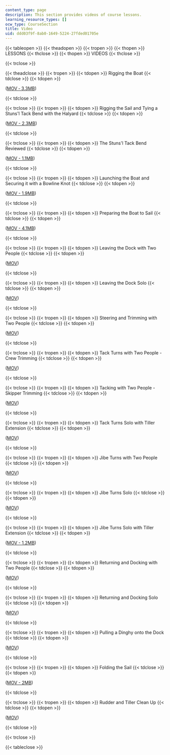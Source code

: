 ```yaml
---
content_type: page
description: This section provides videos of course lessons.
learning_resource_types: []
ocw_type: CourseSection
title: Video
uid: ddd03f9f-8ab0-1649-5224-27fded01705e
---
```


{{< tableopen >}}
{{< theadopen >}}
{{< tropen >}}
{{< thopen >}}
LESSONS
{{< thclose >}}
{{< thopen >}}
VIDEOS
{{< thclose >}}

{{< trclose >}}

{{< theadclose >}}
{{< tropen >}}
{{< tdopen >}}
Rigging the Boat
{{< tdclose >}}
{{< tdopen >}}


([MOV ‑ 3.3MB](http://www.archive.org/download/MITPE.810S07/1riggingboat.mov))


{{< tdclose >}}

{{< trclose >}}
{{< tropen >}}
{{< tdopen >}}
Rigging the Sail and Tying a Stuns'l Tack Bend with the Halyard
{{< tdclose >}}
{{< tdopen >}}


([MOV - 2.3MB](http://www.archive.org/download/MITPE.810S07/2riggingsail.mov))


{{< tdclose >}}

{{< trclose >}}
{{< tropen >}}
{{< tdopen >}}
The Stuns'l Tack Bend Reviewed
{{< tdclose >}}
{{< tdopen >}}


([MOV - 1.1MB](http://www.archive.org/download/MITPE.810S07/3stunsailtackbend.mov))


{{< tdclose >}}

{{< trclose >}}
{{< tropen >}}
{{< tdopen >}}
Launching the Boat and Securing it with a Bowline Knot
{{< tdclose >}}
{{< tdopen >}}


([MOV - 1.9MB](http://www.archive.org/download/MITPE.810S07/4launchingtheboat.mov))


{{< tdclose >}}

{{< trclose >}}
{{< tropen >}}
{{< tdopen >}}
Preparing the Boat to Sail
{{< tdclose >}}
{{< tdopen >}}


([MOV - 4.1MB](http://www.archive.org/download/MITPE.810S07/5preparingtosail.mov))


{{< tdclose >}}

{{< trclose >}}
{{< tropen >}}
{{< tdopen >}}
Leaving the Dock with Two People
{{< tdclose >}}
{{< tdopen >}}


([MOV](http://www.archive.org/download/MITPE.810S07/6leavingwithtwo.mov))


{{< tdclose >}}

{{< trclose >}}
{{< tropen >}}
{{< tdopen >}}
Leaving the Dock Solo
{{< tdclose >}}
{{< tdopen >}}


([MOV](http://www.archive.org/download/MITPE.810S07/7leavingsolo.mov))


{{< tdclose >}}

{{< trclose >}}
{{< tropen >}}
{{< tdopen >}}
Steering and Trimming with Two People
{{< tdclose >}}
{{< tdopen >}}


([MOV](http://www.archive.org/download/MITPE.810S07/8steeringtrimming.mov))


{{< tdclose >}}

{{< trclose >}}
{{< tropen >}}
{{< tdopen >}}
Tack Turns with Two People - Crew Trimming
{{< tdclose >}}
{{< tdopen >}}


([MOV](http://www.archive.org/download/MITPE.810S07/9tacktwocrew.mov))


{{< tdclose >}}

{{< trclose >}}
{{< tropen >}}
{{< tdopen >}}
Tacking with Two People - Skipper Trimming
{{< tdclose >}}
{{< tdopen >}}


([MOV](http://www.archive.org/download/MITPE.810S07/10tacktwoskipper.mov))


{{< tdclose >}}

{{< trclose >}}
{{< tropen >}}
{{< tdopen >}}
Tack Turns Solo with Tiller Extension
{{< tdclose >}}
{{< tdopen >}}


([MOV](http://www.archive.org/download/MITPE.810S07/11tacking.mov))


{{< tdclose >}}

{{< trclose >}}
{{< tropen >}}
{{< tdopen >}}
Jibe Turns with Two People
{{< tdclose >}}
{{< tdopen >}}


([MOV](http://www.archive.org/download/MITPE.810S07/13jibingtwopeople.mov))


{{< tdclose >}}

{{< trclose >}}
{{< tropen >}}
{{< tdopen >}}
Jibe Turns Solo
{{< tdclose >}}
{{< tdopen >}}


([MOV](http://www.archive.org/download/MITPE.810S07/14Ajibingsolo.mov))


{{< tdclose >}}

{{< trclose >}}
{{< tropen >}}
{{< tdopen >}}
Jibe Turns Solo with Tiller Extension
{{< tdclose >}}
{{< tdopen >}}


([MOV - 1.2MB](http://www.archive.org/download/MITPE.810S07/14Bjibingtackingtiller.mov))


{{< tdclose >}}

{{< trclose >}}
{{< tropen >}}
{{< tdopen >}}
Returning and Docking with Two People
{{< tdclose >}}
{{< tdopen >}}


([MOV](http://www.archive.org/download/MITPE.810S07/16dockingtwopeople.mov))


{{< tdclose >}}

{{< trclose >}}
{{< tropen >}}
{{< tdopen >}}
Returning and Docking Solo
{{< tdclose >}}
{{< tdopen >}}


([MOV](http://www.archive.org/download/MITPE.810S07/17dockingsolo.mov))


{{< tdclose >}}

{{< trclose >}}
{{< tropen >}}
{{< tdopen >}}
Pulling a Dinghy onto the Dock
{{< tdclose >}}
{{< tdopen >}}


([MOV](http://www.archive.org/download/MITPE.810S07/19pullingontodock.mov))


{{< tdclose >}}

{{< trclose >}}
{{< tropen >}}
{{< tdopen >}}
Folding the Sail
{{< tdclose >}}
{{< tdopen >}}


([MOV - 2MB](http://www.archive.org/download/MITPE.810S07/20foldingthesail.mov))


{{< tdclose >}}

{{< trclose >}}
{{< tropen >}}
{{< tdopen >}}
Rudder and Tiller Clean Up
{{< tdclose >}}
{{< tdopen >}}


([MOV](http://www.archive.org/download/MITPE.810S07/21ruddertillerclean.mov))


{{< tdclose >}}

{{< trclose >}}

{{< tableclose >}}